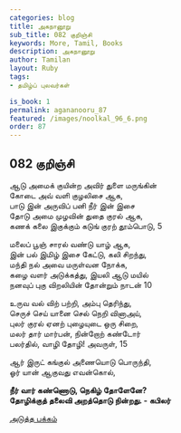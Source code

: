 ```yaml
---
categories: blog
title: அகநானூறு 
sub_title: 082 குறிஞ்சி
keywords: More, Tamil, Books
description: அகநானூறு 
author: Tamilan
layout: Ruby
tags:
- தமிழ்ப் புலவர்கள் 

is_book: 1
permalink: agananooru_87
featured: /images/noolkal_96_6.png
order: 87
---
```



## 082 குறிஞ்சி

ஆடு அமைக் குயின்ற அவிர் துளை மருங்கின்  
கோடை அவ் வளி குழலிசை ஆக,  
பாடு இன் அருவிப் பனி நீர் இன் இசை  
தோடு அமை முழவின் துதை குரல் ஆக,  
கணக் கலை இகுக்கும் கடுங் குரற் தூம்பொடு, 5

மலைப் பூஞ் சாரல் வண்டு யாழ் ஆக,  
இன் பல் இமிழ் இசை கேட்டு, கலி சிறந்து,  
மந்தி நல் அவை மருள்வன நோக்க,  
கழை வளர் அடுக்கத்து, இயலி ஆடு மயில்  
நனவுப் புகு விறலியின் தோன்றும் நாடன் 10

உருவ வல் விற் பற்றி, அம்பு தெரிந்து,  
செருச் செய் யானை செல் நெறி வினாஅய்,  
புலர் குரல் ஏனற் புழையுடை ஒரு சிறை,  
மலர் தார் மார்பன், நின்றோற் கண்டோர்  
பலர்தில், வாழி தோழி! அவருள், 15

ஆர் இருட் கங்குல் அணையொடு பொருந்தி,  
ஓர் யான் ஆகுவது எவன்கொல்,

**நீர் வார் கண்ணொடு, நெகிழ் தோளேனே?  
தோழிக்குத் தலைவி அறத்தொடு நின்றது. - கபிலர்**

[அடுத்த பக்கம்](agananooru_88)